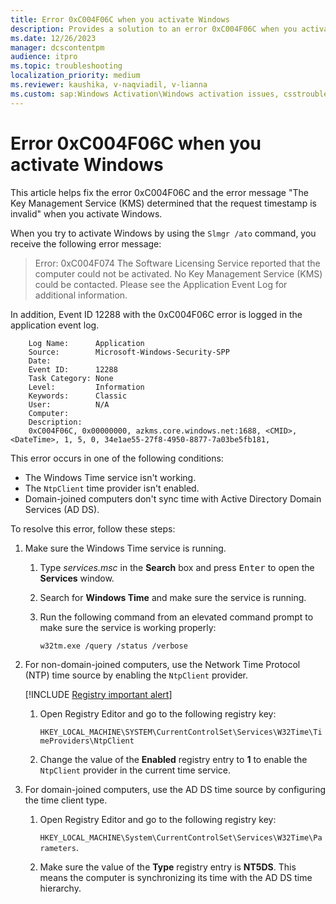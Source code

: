 ```yaml
---
title: Error 0xC004F06C when you activate Windows
description: Provides a solution to an error 0xC004F06C when you activate Windows.
ms.date: 12/26/2023
manager: dcscontentpm
audience: itpro
ms.topic: troubleshooting
localization_priority: medium
ms.reviewer: kaushika, v-naqviadil, v-lianna
ms.custom: sap:Windows Activation\Windows activation issues, csstroubleshoot
---
```

# Error 0xC004F06C when you activate Windows

This article helps fix the error 0xC004F06C and the error message "The Key Management Service (KMS) determined that the request timestamp is invalid" when you activate Windows.

When you try to activate Windows by using the `Slmgr /ato` command, you receive the following error message:

> Error: 0xC004F074 The Software Licensing Service reported that the computer could not be activated. No Key Management Service (KMS) could be contacted. Please see the Application Event Log for additional information.

In addition, Event ID 12288 with the 0xC004F06C error is logged in the application event log.

```output
    Log Name:      Application
    Source:        Microsoft-Windows-Security-SPP
    Date:         
    Event ID:      12288
    Task Category: None
    Level:         Information
    Keywords:      Classic
    User:          N/A
    Computer:     
    Description:
    0xC004F06C, 0x00000000, azkms.core.windows.net:1688, <CMID>, <DateTime>, 1, 5, 0, 34e1ae55-27f8-4950-8877-7a03be5fb181, 
```

This error occurs in one of the following conditions:

- The Windows Time service isn't working.
- The `NtpClient` time provider isn't enabled.
- Domain-joined computers don't sync time with Active Directory Domain Services (AD DS).

To resolve this error, follow these steps:

1. Make sure the Windows Time service is running.
    1. Type *services.msc* in the **Search** box and press <kbd>Enter</kbd> to open the **Services** window.
    2. Search for **Windows Time** and make sure the service is running.
    3. Run the following command from an elevated command prompt to make sure the service is working properly:

        ```console
        w32tm.exe /query /status /verbose
        ```

2. For non-domain-joined computers, use the Network Time Protocol (NTP) time source by enabling the `NtpClient` provider.

    [!INCLUDE [Registry important alert](../../includes/registry-important-alert.md)]

    1. Open Registry Editor and go to the following registry key:

        `HKEY_LOCAL_MACHINE\SYSTEM\CurrentControlSet\Services\W32Time\TimeProviders\NtpClient`

    2. Change the value of the **Enabled** registry entry to **1** to enable the `NtpClient` provider in the current time service.

3. For domain-joined computers, use the AD DS time source by configuring the time client type.

    1. Open Registry Editor and go to the following registry key:

        `HKEY_LOCAL_MACHINE\System\CurrentControlSet\Services\W32Time\Parameters`.

    2. Make sure the value of the **Type** registry entry is **NT5DS**. This means the computer is synchronizing its time with the AD DS time hierarchy.
